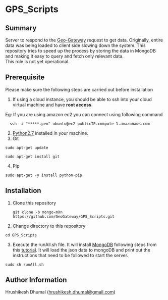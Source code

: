 # GPS_Scripts

Summary
------------------
Server to respond to the [Geo-Gateway](http://geo-gateway.org/main.html) request to get data. Originally, entire data was being loaded to client side slowing down the system. This repository tries to speed up the process by storing the data in MongoDB and making it easy to query and fetch only relevant data.  
This role is not yet operational.  

Prerequisite
------------------

Please make sure the following steps are carried out before installation   

1. If using a cloud instance, you should be able to ssh into your cloud virtual machine and have <b>root access</b>.  

  Eg: If you are using amazon ec2 you can connect using following command
  ```
    ssh -i "*****.pem" ubuntu@ec2-publicIP.compute-1.amazonaws.com
  ```
2. [Python2.7](https://www.python.org/download/releases/2.7/) installed in your machine.  
3. Git  
  ```  
  sudo apt-get update  
    
  sudo apt-get install git  
  ```  
4. Pip  
  ```  
  sudo apt-get -y install python-pip
  ```


Installation
------------------

1. Clone this repository  
   ```
   git clone -b mongo-mXn https://github.com/GeoGateway/GPS_Scripts.git
   ```  
2. Change directory to this repository  
  ```
  cd GPS_Scripts
  ```  
3. Execute the runAll.sh file. It will install [MongoDB](https://www.mongodb.com/) following steps from this [tutorial](https://www.howtoforge.com/tutorial/install-mongodb-on-ubuntu-14.04/). It will load the json data to mongoDB and print out the instructions that need to be followed to start the server.  
  ```
  sudo sh runAll.sh
  ```  

Author Information
------------------

Hrushikesh Dhumal (hrushikesh.dhumal@gmail.com)
